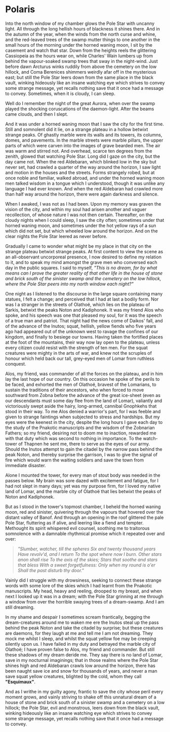 # Polaris

Into the north window of my chamber glows the Pole Star with uncanny light. All through the
long hellish hours of blackness it shines there. And in the autumn of the year, when the winds
from the north curse and whine, and the red-leaved trees of the swamp mutter things to one another
in the small hours of the morning under the horned waning moon, I sit by the casement and watch
that star. Down from the heights reels the glittering Cassiopeia as the hours wear on, while
Charles' Wain lumbers up from behind the vapour-soaked swamp trees that sway in the night-wind.
Just before dawn Arcturus winks ruddily from above the cemetery on the low hillock, and Coma
Berenices shimmers weirdly afar off in the mysterious east; but still the Pole Star leers down
from the same place in the black vault, winking hideously like an insane watching eye which
strives to convey some strange message, yet recalls nothing save that it once had a message
to convey. Sometimes, when it is cloudy, I can sleep.

Well do I remember the night of the great Aurora, when over the swamp played
the shocking coruscations of the daemon-light. After the beams came clouds, and then I slept.

And it was under a horned waning moon that I saw the city for the first time.
Still and somnolent did it lie, on a strange plateau in a hollow betwixt strange peaks. Of ghastly
marble were its walls and its towers, its columns, domes, and pavements. In the marble streets
were marble pillars, the upper parts of which were carven into the images of grave bearded men.
The air was warm and stirred not. And overhead, scarce ten degrees from the zenith, glowed that
watching Pole Star. Long did I gaze on the city, but the day came not. When the red Aldebaran,
which blinked low in the sky but never set, had crawled a quarter of the way around the horizon,
I saw light and motion in the houses and the streets. Forms strangely robed, but at once noble
and familiar, walked abroad, and under the horned waning moon men talked wisdom in a tongue
which I understood, though it was unlike any language I had ever known. And when the red Aldebaran
had crawled more than half way around the horizon, there were again darkness and silence.

When I awaked, I was not as I had been. Upon my memory was graven the vision
of the city, and within my soul had arisen another and vaguer recollection, of whose nature
I was not then certain. Thereafter, on the cloudy nights when I could sleep, I saw the city
often; sometimes under that horned waning moon, and sometimes under the hot yellow rays of a
sun which did not set, but which wheeled low around the horizon. And on the clear nights the
Pole Star leered as never before.

Gradually I came to wonder what might be my place in that city on the strange
plateau betwixt strange peaks. At first content to view the scene as an all-observant uncorporeal
presence, I now desired to define my relation to it, and to speak my mind amongst the grave
men who conversed each day in the public squares. I said to myself, _"This is no dream,
for by what means can I prove the greater reality of that other life in the house of stone and
brick south of the sinister swamp and the cemetery on the low hillock, where the Pole Star peers
into my north window each night?"_

One night as I listened to the discourse in the large square containing many
statues, I felt a change; and perceived that I had at last a bodily form. Nor was I a stranger
in the streets of Olathoë, which lies on the plateau of Sarkis, betwixt the peaks Noton
and Kadiphonek. It was my friend Alos who spoke, and his speech was one that pleased my soul,
for it was the speech of a true man and patriot. That night had the news come of Daikos'
fall, and of the advance of the Inutos; squat, hellish, yellow fiends who five years ago had
appeared out of the unknown west to ravage the confines of our kingdom, and finally to besiege
our towns. Having taken the fortified places at the foot of the mountains, their way now lay
open to the plateau, unless every citizen could resist with the strength of ten men. For the
squat creatures were mighty in the arts of war, and knew not the scruples of honour which held
back our tall, grey-eyed men of Lomar from ruthless conquest.

Alos, my friend, was commander of all the forces on the plateau, and in him
lay the last hope of our country. On this occasion he spoke of the perils to be faced, and exhorted
the men of Olathoë, bravest of the Lomarians, to sustain the traditions of their ancestors,
who when forced to move southward from Zobna before the advance of the great ice-sheet (even
as our descendants must some day flee from the land of Lomar), valiantly and victoriously swept
aside the hairy, long-armed, cannibal Gnophkehs that stood in their way. To me Alos denied a
warrior's part, for I was feeble and given to strange faintings when subjected to stress
and hardships. But my eyes were the keenest in the city, despite the long hours I gave each
day to the study of the Pnakotic manuscripts and the wisdom of the Zobnarian Fathers; so my
friend, desiring not to doom me to inaction, rewarded me with that duty which was second to
nothing in importance. To the watch-tower of Thapnen he sent me, there to serve as the eyes
of our army. Should the Inutos attempt to gain the citadel by the narrow pass behind the peak
Noton, and thereby surprise the garrison, I was to give the signal of fire which would warn
the waiting soldiers and save the town from immediate disaster.

Alone I mounted the tower, for every man of stout body was needed in the passes
below. My brain was sore dazed with excitement and fatigue, for I had not slept in many days;
yet was my purpose firm, for I loved my native land of Lomar, and the marble city of Olathoë
that lies betwixt the peaks of Noton and Kadiphonek.

But as I stood in the tower's topmost chamber, I beheld the horned waning
moon, red and sinister, quivering through the vapours that hovered over the distant valley of
Banof. And through an opening in the roof glittered the pale Pole Star, fluttering as if alive,
and leering like a fiend and tempter. Methought its spirit whispered evil counsel, soothing
me to traitorous somnolence with a damnable rhythmical promise which it repeated over and over:

> _"Slumber, watcher, till the spheres_
> _Six and twenty thousand years_
> _Have revolv'd, and I return_
> _To the spot where now I burn._
> _Other stars anon shall rise_
> _To the axis of the skies;_
> _Stars that soothe and stars that bless_
> _With a sweet forgetfulness:_
> _Only when my round is o'er_
> _Shall the past disturb thy door."_

Vainly did I struggle with my drowsiness, seeking to connect these strange words with some lore
of the skies which I had learnt from the Pnakotic manuscripts. My head, heavy and reeling, drooped
to my breast, and when next I looked up it was in a dream; with the Pole Star grinning at me
through a window from over the horrible swaying trees of a dream-swamp. And I am still dreaming.

In my shame and despair I sometimes scream frantically, begging the dream-creatures
around me to waken me ere the Inutos steal up the pass behind the peak Noton and take the citadel
by surprise; but these creatures are daemons, for they laugh at me and tell me I am not dreaming.
They mock me whilst I sleep, and whilst the squat yellow foe may be creeping silently upon us.
I have failed in my duty and betrayed the marble city of Olathoë; I have proven false to
Alos, my friend and commander. But still these shadows of my dream deride me. They say there
is no land of Lomar, save in my nocturnal imaginings; that in those realms where the Pole Star
shines high and red Aldebaran crawls low around the horizon, there has been naught save ice
and snow for thousands of years, and never a man save squat yellow creatures, blighted by the
cold, whom they call __"Esquimaux"__.

And as I writhe in my guilty agony, frantic to save the city whose peril every
moment grows, and vainly striving to shake off this unnatural dream of a house of stone and
brick south of a sinister swamp and a cemetery on a low hillock; the Pole Star, evil and monstrous,
leers down from the black vault, winking hideously like an insane watching eye which strives
to convey some strange message, yet recalls nothing save that it once had a message to convey. 
